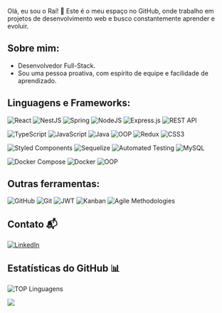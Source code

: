 
Olá, eu sou o Raí! 👋 Este é o meu espaço no GitHub, onde trabalho em projetos de desenvolvimento web e busco constantemente aprender e evoluir.

## Sobre mim:

* Desenvolvedor Full-Stack.
* Sou uma pessoa proativa, com espírito de equipe e facilidade de aprendizado.

## Linguagens e Frameworks:

![React](https://img.shields.io/badge/react-%2320232a.svg?style=for-the-badge&logo=react&logoColor=%2361DAFB) 
![NestJS](https://img.shields.io/badge/NestJS-%23E0234E.svg?style=for-the-badge&logo=nestjs&logoColor=white) 
![Spring](https://img.shields.io/badge/spring-%236DB33F.svg?style=for-the-badge&logo=spring&logoColor=white) 
![NodeJS](https://img.shields.io/badge/node.js-6DA55F?style=for-the-badge&logo=node.js&logoColor=white) 
![Express.js](https://img.shields.io/badge/express.js-%23404d59.svg?style=for-the-badge&logo=express&logoColor=%2361DAFB) 
![REST API](https://img.shields.io/badge/REST-API%20-%23000000.svg?style=for-the-badge&logo=REST-API&logoColor=white) 

![TypeScript](https://img.shields.io/badge/typescript-%23007ACC.svg?style=for-the-badge&logo=typescript&logoColor=white) 
![JavaScript](https://img.shields.io/badge/javascript-%23323330.svg?style=for-the-badge&logo=javascript&logoColor=%23F7DF1E) 
![Java](https://img.shields.io/badge/java-%23f7f7f7.svg?style=for-the-badge&logo=java&logoColor=%23ffcc00)
![OOP](https://img.shields.io/badge/OOP-Programming-blue?style=for-the-badge&logo=oop&logoColor=white) 
![Redux](https://img.shields.io/badge/redux-%23593d88.svg?style=for-the-badge&logo=redux&logoColor=white) 
![CSS3](https://img.shields.io/badge/css3-%231572B6.svg?style=for-the-badge&logo=css3&logoColor=white) 

![Styled Components](https://img.shields.io/badge/styled--components-DB7093?style=for-the-badge&logo=styled-components&logoColor=white) 
![Sequelize](https://img.shields.io/badge/Sequelize-52B0E7?style=for-the-badge&logo=Sequelize&logoColor=white) 
![Automated Testing](https://img.shields.io/badge/Automated%20Testing-%23000000.svg?style=for-the-badge&logo=testing&logoColor=white) 
![MySQL](https://img.shields.io/badge/mysql-%2300f.svg?style=for-the-badge&logo=mysql&logoColor=white) 

![Docker Compose](https://img.shields.io/badge/Docker%20Compose-%23121011.svg?style=for-the-badge&logo=docker&logoColor=white)
![Docker](https://img.shields.io/badge/docker-%230db7ed.svg?style=for-the-badge&logo=docker&logoColor=white) 
![OOP](https://img.shields.io/badge/OOP-Programming-blue?style=for-the-badge&logo=oop&logoColor=white) 


## Outras ferramentas:

![GitHub](https://img.shields.io/badge/github-%23121011.svg?style=for-the-badge&logo=github&logoColor=white) 
![Git](https://img.shields.io/badge/git-%23F05033.svg?style=for-the-badge&logo=git&logoColor=white) 
![JWT](https://img.shields.io/badge/JWT-black?style=for-the-badge&logo=JSON%20web%20tokens) 
![Kanban](https://img.shields.io/badge/Kanban-%2300529A.svg?style=for-the-badge&logo=kanban&logoColor=white) 
![Agile Methodologies](https://img.shields.io/badge/Agile%20Methodologies-%23000000.svg?style=for-the-badge&logo=agile&logoColor=white)




## Contato 📬
[![LinkedIn](https://img.shields.io/badge/LinkedIn-0077B5?style=for-the-badge&logo=linkedin&logoColor=white)](https://www.linkedin.com/in/rai-rodrigues/)


## Estatísticas do GitHub 📊
![TOP Linguagens](https://github-readme-stats.vercel.app/api/top-langs/?username=rodriguesrai&layout=compact&theme=dracula)

<picture>
  <source
    srcset="https://github-profile-summary-cards.vercel.app/api/cards/profile-details?username=rodriguesrai&theme=github_dark"
    media="(prefers-color-scheme: dark)"
  />
  <source
    srcset="https://github-profile-summary-cards.vercel.app/api/cards/profile-details?username=rodriguesrai&theme=github"
    media="(prefers-color-scheme: light), (prefers-color-scheme: no-preference)"
  />
  <img src="https://github-readme-stats.vercel.app/api?username=anuraghazra&show_icons=true" />
</picture>

